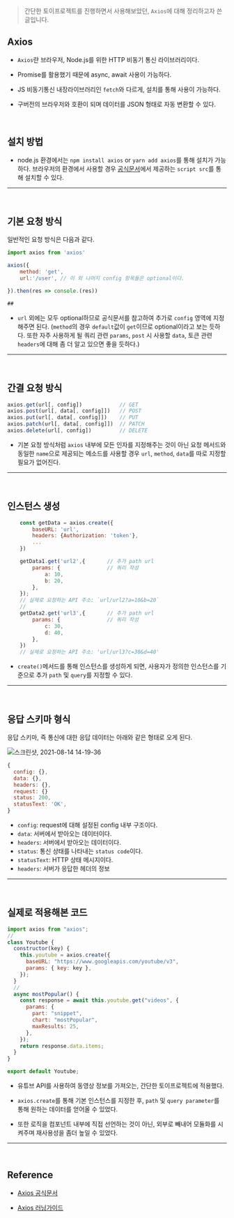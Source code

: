 > 간단한 토이프로젝트를 진행하면서 사용해보았던, `Axios`에 대해 정리하고자 쓴 글입니다.

## Axios

- `Axios`란 브라우저, Node.js를 위한 HTTP 비동기 통신 라이브러리이다.

- Promise를 활용했기 때문에 async, await 사용이 가능하다.

- JS 비동기통신 내장라이브러리인 `fetch`와 다르게, 설치를 통해 사용이 가능하다.

- 구버전의 브라우저와 호환이 되며 데이터를 JSON 형태로 자동 변환할 수 있다.

</br>

## 설치 방법

- node.js 환경에서는 `npm install axios` or `yarn add axios`를 통해 설치가 가능하다. 브라우저의 환경에서 사용할 경우 [공식문서](https://axios-http.com/docs/intro)에서 제공하는 `script src`를 통해 설치할 수 있다.

---

</br>

## 기본 요청 방식

일반적인 요청 방식은 다음과 같다.

```javascript
import axios from 'axios'

axios({
    method: 'get',
    url:'/user', // 이 외 나머지 config 항목들은 optional이다.

}).then(res => console.(res))

##

```

- `url` 외에는 모두 optional하므로 공식문서를 참고하여 추가로 `config` 영역에 지정해주면 된다. (`method`의 경우 `default`값이 `get`이므로 optional이라고 보는 듯하다. 또한 자주 사용하게 될 쿼리 관련 `params`, `post` 시 사용할 `data`, 토큰 관련 `headers`에 대해 좀 더 알고 있으면 좋을 듯하다.)

---

</br>

## 간결 요청 방식

```JavaScript
axios.get(url[, config])            // GET
axios.post(url[, data[, config]])   // POST
axios.put(url[, data[, config]])    // PUT
axios.patch(url[, data[, config]])  // PATCH
axios.delete(url[, config])         // DELETE
```

- 기본 요청 방식처럼 `axios` 내부에 모든 인자를 지정해주는 것이 아닌 요청 메서드와 동일한 `name`으로 제공되는 메소드를 사용할 경우 `url`, `method`, `data`를 따로 지정할 필요가 없어진다.

---

</br>

## 인스턴스 생성

```javascript
    const getData = axios.create({
        baseURL: 'url',
        headers: {Authorization: 'token'},
        ...
    })

    getData1.get('url2',{       // 추가 path url
        params: {               // 쿼리 작성
            a: 10,
            b: 20,
        },
    });
    // 실제로 요청하는 API 주소: `url/url2?a=10&b=20`
    //
    getData2.get('url3',{       // 추가 path url
        params: {               // 쿼리 작성
            c: 30,
            d: 40,
        },
    })
    // 실제로 요청하는 API 주소: 'url/url3?c=30&d=40'

```

- `create()`메서드를 통해 인스턴스를 생성하게 되면, 사용자가 정의한 인스턴스를 기준으로 추가 `path` 및 `query`를 지정할 수 있다.

---

</br>

## 응답 스키마 형식

응답 스키마, 즉 통신에 대한 응답 데이터는 아래와 같은 형태로 오게 된다.

![스크린샷, 2021-08-14 14-19-36](https://user-images.githubusercontent.com/75535651/129435019-75683933-f26b-420c-a160-5201e84e996a.png)

```javascript
{
  config: {},
  data: {},
  headers: {},
  request: {}
  status: 200,
  statusText: 'OK',
}
```

- `config`: request에 대해 설정된 config 내부 구조이다.
- `data`: 서버에서 받아오는 데이터이다.
- `headers`: 서버에서 받아오는 데이터이다.
- `status`: 통신 상태를 나타내는 `status code`이다.
- `statusText`: HTTP 상태 메시지이다.
- `headers`: 서버가 응답한 헤더의 정보

---

<br/>

## 실제로 적용해본 코드

```javascript
import axios from "axios";
//
class Youtube {
  constructor(key) {
    this.youtube = axios.create({
      baseURL: "https://www.googleapis.com/youtube/v3",
      params: { key: key },
    });
  }
  //
  async mostPopular() {
    const response = await this.youtube.get("videos", {
      params: {
        part: "snippet",
        chart: "mostPopular",
        maxResults: 25,
      },
    });
    return response.data.items;
  }
}

export default Youtube;
```

- 유튜브 API를 사용하여 동영상 정보를 가져오는, 간단한 토이프로젝트에 적용했다.

- `axios.create`를 통해 기본 인스턴스를 지정한 후, `path` 및 `query parameter`를 통해 원하는 데이터를 얻어올 수 있었다.

- 또한 로직을 컴포넌트 내부에 직접 선언하는 것이 아닌, 외부로 빼내어 모듈화를 시켜주며 재사용성을 좀더 높일 수 있었다.

---

</br>

## Reference

- [Axios 공식문서](https://axios-http.com/)

- [Axios 러닝가이드](https://xn--xy1bk56a.run/axios/guide/#axios%EB%9E%80)
